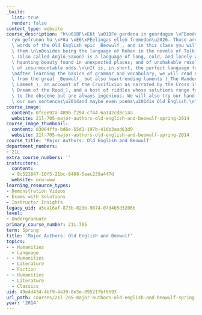 ```yaml
---
_build:
  list: true
  render: false
content_type: website
course_description: "h\u01BF\xE6t \u01BFe gardena in geardagum \xFEeodcyninga \xFE\
  rym gefrunon hu \xF0a \xE6\xFEelingas ellen fremedon\u2026. Those are the first\
  \ words of the Old English epic _Beowulf_, and in this class you will learn to read\
  \ them.\n\nBesides being the language of Rohan in the novels of Tolkien, Old English\
  \ (also called Anglo-Saxon) is a language of long, cold, and lonely winters; of\
  \ haunting beauty found in unexpected places; and of unshakable resolve in the face\
  \ of insurmountable odds.\n\nIt is, in short, the perfect language for MIT students.\n\
  \nAfter learning the basics of grammar and vocabulary, we will read not just excerpts\
  \ from the great _Beowulf_ but also heartrending laments (_The Wanderer, The Wife's\
  \ Lament_), an account of the Crucifixion as narrated by the Cross itself (_The\
  \ Dream of the Rood_), and a host of riddles whose solutions range from the sacred\
  \ to the obscene but are always ingenious. We will also try our hand at composing\
  \ our own sentences\u2014and maybe even poems\u2014in Old English.\n"
course_image:
  content: 0fcee92a-489b-f294-cf44-6a142cd8c14a
  website: 21l-705-major-authors-old-english-and-beowulf-spring-2014
course_image_thumbnail:
  content: 83064ffa-bd6e-55d1-197b-416b3aad63d9
  website: 21l-705-major-authors-old-english-and-beowulf-spring-2014
course_title: 'Major Authors: Old English and Beowulf'
department_numbers:
- 21L
extra_course_numbers: ''
instructors:
  content:
  - 8c521847-16f5-21bc-8408-5eac239a4f7d
  website: ocw-www
learning_resource_types:
- Demonstration Videos
- Exams with Solutions
- Instructor Insights
legacy_uid: a5ea16af-873b-02db-9874-07d4b5d3206b
level:
- Undergraduate
primary_course_number: 21L.705
term: Spring
title: 'Major Authors: Old English and Beowulf'
topics:
- - Humanities
  - Language
- - Humanities
  - Literature
  - Fiction
- - Humanities
  - Literature
  - Classics
uid: 49e4d43d-4bf9-4a39-8e5e-095217bf9593
url_path: courses/21l-705-major-authors-old-english-and-beowulf-spring-2014
year: '2014'
---
```

